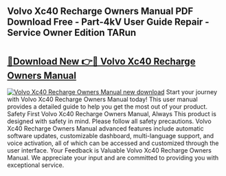 ## Volvo Xc40 Recharge Owners Manual PDF Download Free - Part-4kV User Guide Repair - Service Owner Edition TARun

# <h2><a href="http://cf29333.oget.top/?id=Volvo+Xc40+Recharge+Owners+Manual">🔗Download New 👉🔴 Volvo Xc40 Recharge Owners Manual</a></h2>

[![Volvo Xc40 Recharge Owners Manual new download](https://i.imgur.com/5g1atiW.png)](http://cf29333.oget.top/?id=Volvo+Xc40+Recharge+Owners+Manual)
Start your journey with Volvo Xc40 Recharge Owners Manual today! This user manual provides a detailed guide to help you get the most out of your product. Safety First Volvo Xc40 Recharge Owners Manual, Always This product is designed with safety in mind. Please follow all safety precautions. Volvo Xc40 Recharge Owners Manual advanced features include automatic software updates, customizable dashboard, multi-language support, and voice activation, all of which can be accessed and customized through the user interface. Your Feedback is Valuable Volvo Xc40 Recharge Owners Manual. We appreciate your input and are committed to providing you with exceptional service.
